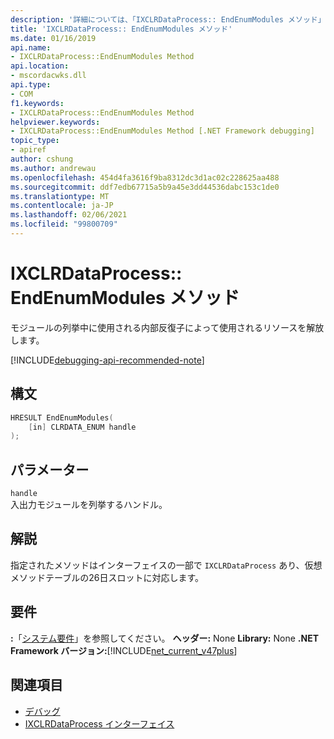 ```yaml
---
description: '詳細については、「IXCLRDataProcess:: EndEnumModules メソッド」を参照してください。'
title: 'IXCLRDataProcess:: EndEnumModules メソッド'
ms.date: 01/16/2019
api.name:
- IXCLRDataProcess::EndEnumModules Method
api.location:
- mscordacwks.dll
api.type:
- COM
f1.keywords:
- IXCLRDataProcess::EndEnumModules Method
helpviewer.keywords:
- IXCLRDataProcess::EndEnumModules Method [.NET Framework debugging]
topic_type:
- apiref
author: cshung
ms.author: andrewau
ms.openlocfilehash: 454d4fa3616f9ba8312dc3d1ac02c228625aa488
ms.sourcegitcommit: ddf7edb67715a5b9a45e3dd44536dabc153c1de0
ms.translationtype: MT
ms.contentlocale: ja-JP
ms.lasthandoff: 02/06/2021
ms.locfileid: "99800709"
---
```

# <a name="ixclrdataprocessendenummodules-method"></a>IXCLRDataProcess:: EndEnumModules メソッド

モジュールの列挙中に使用される内部反復子によって使用されるリソースを解放します。

[!INCLUDE[debugging-api-recommended-note](../../../../includes/debugging-api-recommended-note.md)]

## <a name="syntax"></a>構文

```cpp
HRESULT EndEnumModules(
    [in] CLRDATA_ENUM handle
);
```

## <a name="parameters"></a>パラメーター

`handle`\
入出力モジュールを列挙するハンドル。

## <a name="remarks"></a>解説

指定されたメソッドはインターフェイスの一部で `IXCLRDataProcess` あり、仮想メソッドテーブルの26日スロットに対応します。

## <a name="requirements"></a>要件

**:**「[システム要件](../../get-started/system-requirements.md)」を参照してください。
**ヘッダー:** None **Library:** None **.NET Framework バージョン:**[!INCLUDE[net_current_v47plus](../../../../includes/net-current-v47plus.md)]

## <a name="see-also"></a>関連項目

- [デバッグ](index.md)
- [IXCLRDataProcess インターフェイス](ixclrdataprocess-interface.md)
